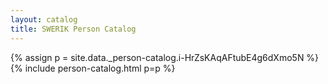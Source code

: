 ```yaml
---
layout: catalog
title: SWERIK Person Catalog
---
```

{% assign p = site.data._person-catalog.i-HrZsKAqAFtubE4g6dXmo5N %}
{% include person-catalog.html p=p %}

